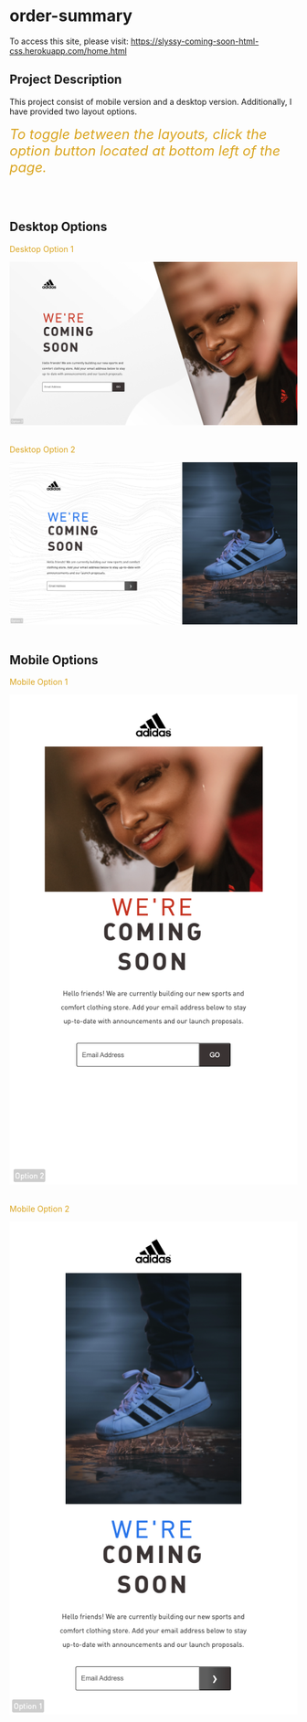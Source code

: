 # order-summary

To access this site, please visit: https://slyssy-coming-soon-html-css.herokuapp.com/home.html

## Project Description

This project consist of mobile version and a desktop version. Additionally, I
have provided two layout options. <br><br><span style="color:goldenrod; font-size:1.5rem">_To toggle between the layouts, click the
option button located at bottom left of the page._</span>

<br><br>

## Desktop Options

<span style="color:goldenrod">
Desktop Option 1
</span>

![desktop-option-1](images/desktop-option-1.png)
<br><br>

<span style="color:goldenrod">
Desktop Option 2
</span>

![desktop-option-2](images/desktop-option-2.png)
<br><br>

## Mobile Options

<span style="color:goldenrod">
Mobile Option 1
</span>

![mobile-option-1](images/mobile-option-1.png)
<br><br>

<span style="color:goldenrod">
Mobile Option 2
</span>

![mobile-option-2](images/mobile-option-2.png)
<br><br>
